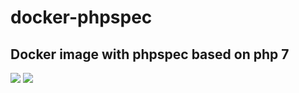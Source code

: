 # docker-phpspec
Docker image with phpspec based on php 7
---
[![](https://images.microbadger.com/badges/image/alxsad/phpspec.svg)](https://microbadger.com/images/alxsad/phpspec "Get your own image badge on microbadger.com")
[![](https://images.microbadger.com/badges/version/alxsad/phpspec.svg)](https://microbadger.com/images/alxsad/phpspec "Get your own version badge on microbadger.com")
